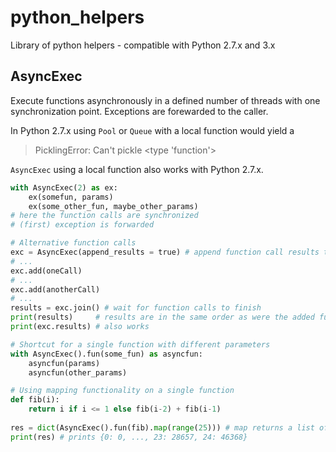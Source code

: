 # python_helpers
Library of python helpers - compatible with Python 2.7.x and 3.x

## AsyncExec ##
Execute functions asynchronously in a defined number of threads with one synchronization point. Exceptions are forewarded to the caller.

In Python 2.7.x using `Pool` or `Queue` with a local function would yield a 
> PicklingError: Can't pickle <type 'function'>

`AsyncExec` using a local function also works with Python 2.7.x. 

```python
with AsyncExec(2) as ex:
    ex(somefun, params)
    ex(some_other_fun, maybe_other_params)
# here the function calls are synchronized
# (first) exception is forwarded

# Alternative function calls
exc = AsyncExec(append_results = true) # append function call results to a list
# ...
exc.add(oneCall)
# ...
exc.add(anotherCall)
# ...
results = exc.join() # wait for function calls to finish
print(results)     # results are in the same order as were the added function calls
print(exc.results) # also works

# Shortcut for a single function with different parameters
with AsyncExec().fun(some_fun) as asyncfun:
    asyncfun(params)
    asyncfun(other_params)

# Using mapping functionality on a single function
def fib(i):
    return i if i <= 1 else fib(i-2) + fib(i-1)
    
res = dict(AsyncExec().fun(fib).map(range(25))) # map returns a list of tuples (param, result)
print(res) # prints {0: 0, ..., 23: 28657, 24: 46368}


```
